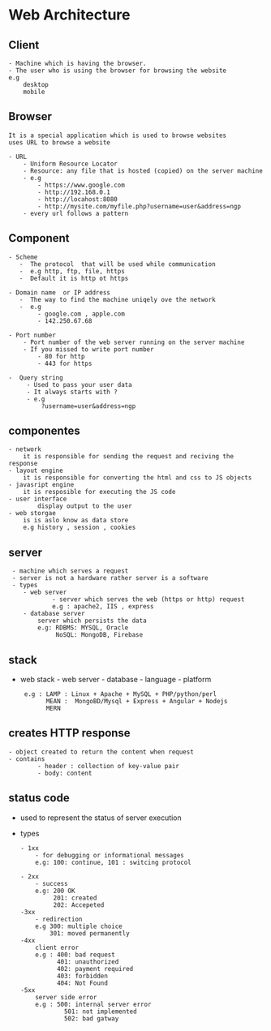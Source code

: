 # Web Architecture

## Client 
    - Machine which is having the browser.
    - The user who is using the browser for browsing the website
    e.g 
        desktop
        mobile 

## Browser
    It is a special application which is used to browse websites
    uses URL to browse a website

    - URL
        - Uniform Resource Locator
        - Resource: any file that is hosted (copied) on the server machine
        - e.g 
            - https://www.google.com
            - http://192.168.0.1
            - http://locahost:8080
            - http://mysite.com/myfile.php?username=user&address=ngp
        - every url follows a pattern 

## Component 
    - Scheme
       -  The protocol  that will be used while communication
       -  e.g http, ftp, file, https
       -  Default it is http ot https

    - Domain name  or IP address
       -  The way to find the machine uniqely ove the network
       -  e.g
            - google.com , apple.com
            - 142.250.67.68   

    - Port number 
        - Port number of the web server running on the server machine
        - If you missed to write port number 
            - 80 for http
            - 443 for https

    -  Query string 
         - Used to pass your user data 
         - It always starts with ?
         - e.g
             ?username=user&address=ngp
            

## componentes
    - network 
        it is responsible for sending the request and reciving the response 
    - layout engine 
        it is responsible for converting the html and css to JS objects
    - javasript engine 
        it is resposible for executing the JS code 
    - user interface 
            display output to the user
    - web storgae
        is is aslo know as data store 
        e.g history , session , cookies 




## server 
     - machine which serves a request 
     - server is not a hardware rather server is a software 
     - types 
        - web server
                - server which serves the web (https or http) request 
                e.g : apache2, IIS , express
        - database server
            server which persists the data 
            e.g: RDBMS: MYSQL, Oracle
                 NoSQL: MongoDB, Firebase


## stack

 - web stack 
        - web server 
        - database 
        - language
        - platform 

        e.g : LAMP : Linux + Apache + MySQL + PHP/python/perl
              MEAN :  MongoBD/Mysql + Express + Angular + Nodejs 
              MERN 
         

## creates HTTP response
    - object created to return the content when request 
    - contains
            - header : collection of key-value pair
            - body: content
    

## status code
  - used to represent the  status of server execution 
  - types 
        
        - 1xx
            - for debugging or informational messages
            e.g: 100: continue, 101 : switcing protocol

        - 2xx
            - success
            e.g: 200 OK
                 201: created 
                 202: Accepeted
        -3xx
            - redirection
            e.g 300: multiple choice
                301: moved permanently
        -4xx
            client error
            e.g : 400: bad request
                  401: unauthorized
                  402: payment required
                  403: forbidden
                  404: Not Found
        -5xx
            server side error
            e.g : 500: internal server error
                    501: not implemented 
                    502: bad gatway 
